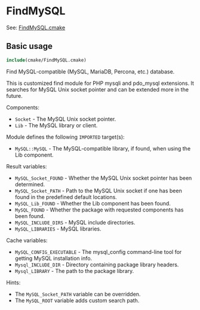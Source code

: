 # FindMySQL

See: [FindMySQL.cmake](https://github.com/petk/php-build-system/blob/master/cmake/cmake/modules/FindMySQL.cmake)

## Basic usage

```cmake
include(cmake/FindMySQL.cmake)
```

Find MySQL-compatible (MySQL, MariaDB, Percona, etc.) database.

This is customized find module for PHP mysqli and pdo_mysql extensions. It
searches for MySQL Unix socket pointer and can be extended more in the future.

Components:

* `Socket` - The MySQL Unix socket pointer.
* `Lib` - The MySQL library or client.

Module defines the following `IMPORTED` target(s):

* `MySQL::MySQL` - The MySQL-compatible library, if found, when using the Lib
  component.

Result variables:

* `MySQL_Socket_FOUND` - Whether the MySQL Unix socket pointer has been
  determined.
* `MySQL_Socket_PATH` - Path to the MySQL Unix socket if one has been found in
  the predefined default locations.
* `MySQL_Lib_FOUND` - Whether the Lib component has been found.
* `MySQL_FOUND` - Whether the package with requested components has been found.
* `MySQL_INCLUDE_DIRS` - MySQL include directories.
* `MySQL_LIBRARIES` - MySQL libraries.

Cache variables:

* `MySQL_CONFIG_EXECUTABLE` - The mysql_config command-line tool for getting
  MySQL installation info.
* `Mysql_INCLUDE_DIR` - Directory containing package library headers.
* `Mysql_LIBRARY` - The path to the package library.

Hints:

* The `MySQL_Socket_PATH` variable can be overridden.
* The `MySQL_ROOT` variable adds custom search path.
